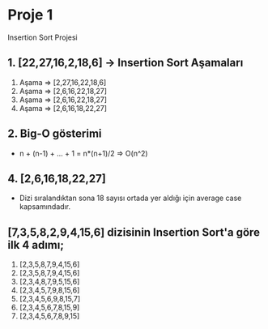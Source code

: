 # Proje 1
Insertion Sort Projesi

## 1. [22,27,16,2,18,6] -> Insertion Sort Aşamaları

1. Aşama => [2,27,16,22,18,6]
2. Aşama => [2,6,16,22,18,27]
3. Aşama => [2,6,16,22,18,27]
4. Aşama => [2,6,16,18,22,27]

## 2. Big-O gösterimi
* n + (n-1) + ... + 1 = n*(n+1)/2 => O(n^2)

## 4. [2,6,16,18,22,27]
* Dizi sıralandıktan sona 18 sayısı ortada yer aldığı için average case kapsamındadır.



## [7,3,5,8,2,9,4,15,6] dizisinin Insertion Sort'a göre ilk 4 adımı;
1. [2,3,5,8,7,9,4,15,6] 
2. [2,3,5,8,7,9,4,15,6] 
3. [2,3,4,8,7,9,5,15,6]
4. [2,3,4,5,7,9,8,15,6]
5. [2,3,4,5,6,9,8,15,7]
6. [2,3,4,5,6,7,8,15,9]
7. [2,3,4,5,6,7,8,9,15]
